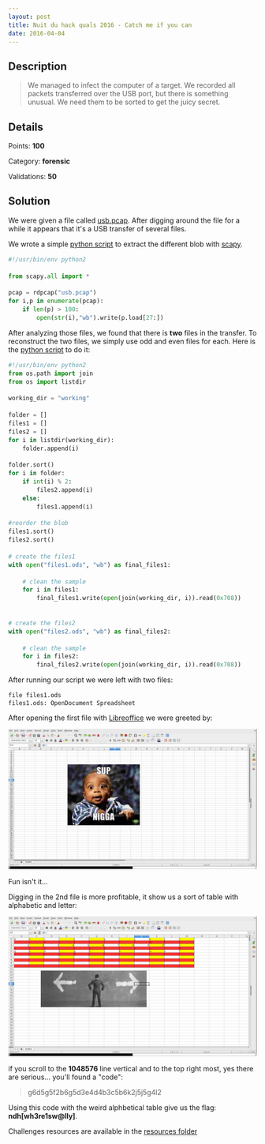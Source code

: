 ```yaml
---
layout: post
title: Nuit du hack quals 2016 - Catch me if you can
date: 2016-04-04
---
```



## Description

> We managed to infect the computer of a target. We recorded all packets
> transferred over the USB port, but there is something unusual. We need them to
> be sorted to get the juicy secret.

## Details

Points:         **100**

Category:       **forensic**

Validations:    **50**

## Solution

We were given a file called [usb.pcap](/resources/2016/ndh/catch_me_if_you_can/usb.pcap).
After digging around the file for a while it appears that it's a USB transfer of
several files.

We wrote a simple [python script](/resources/2016/ndh/catch_me_if_you_can/extract_files.py) to extract the different blob with [scapy](http://www.secdev.org/projects/scapy/).


``` python
#!/usr/bin/env python2

from scapy.all import *

pcap = rdpcap("usb.pcap")
for i,p in enumerate(pcap):
	if len(p) > 100:
		open(str(i),"wb").write(p.load[27:])
```

After analyzing those files, we found that there is **two** files in the transfer.
To reconstruct the two files, we simply use odd and even files for each. Here is
the [python script](/resources/2016/ndh/catch_me_if_you_can/prepare_file.py) to do it:

```python
#!/usr/bin/env python2
from os.path import join
from os import listdir

working_dir = "working"

folder = []
files1 = []
files2 = []
for i in listdir(working_dir):
    folder.append(i)

folder.sort()
for i in folder:
    if int(i) % 2:
        files2.append(i)
    else:
        files1.append(i)

#reorder the blob
files1.sort()
files2.sort()

# create the files1
with open("files1.ods", "wb") as final_files1:

    # clean the sample
    for i in files1:
        final_files1.write(open(join(working_dir, i)).read(0x708))


# create the files2
with open("files2.ods", "wb") as final_files2:

    # clean the sample
    for i in files2:
        final_files2.write(open(join(working_dir, i)).read(0x708))
```

After running our script we were left with two files:
```
file files1.ods 
files1.ods: OpenDocument Spreadsheet
```
After opening the first file with [Libreoffice](https://fr.libreoffice.org/) we
were greeted by:

<img src="/resources/2016/ndh/catch_me_if_you_can/screen_file1.png" width="800">

Fun isn't it...

Digging in the 2nd file is more profitable, it show us a sort of table with
alphabetic and letter:


<img src="/resources/2016/ndh/catch_me_if_you_can/screen_file2.png" width="800">

if you scroll to the **1048576** line vertical and to the top right most, yes there are
serious... you'll found a "code":
> g6d5g5f2b6g5d3e4d4b3c5b6k2j5j5g4l2 

Using this code with the weird alphbetical table give us the flag: **ndh[wh3re1sw@lly]**.

Challenges resources are available in the [resources
folder](https://github.com/duksctf/duksctf.github.io/tree/master/resources/2016/ndh/catch_me_if_you_can)

